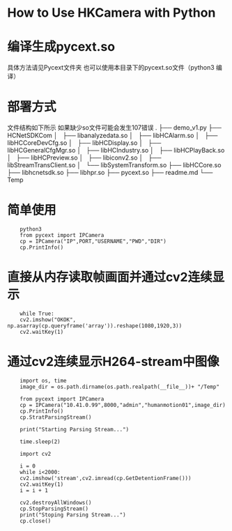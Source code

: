 # How to Use HKCamera with Python

# 编译生成pycext.so
具体方法请见Pycext文件夹
也可以使用本目录下的pycext.so文件（python3 编译）

# 部署方式

文件结构如下所示 如果缺少so文件可能会发生107错误
        .
        ├── demo_v1.py
        ├── HCNetSDKCom
        │   ├── libanalyzedata.so
        │   ├── libHCAlarm.so
        │   ├── libHCCoreDevCfg.so
        │   ├── libHCDisplay.so
        │   ├── libHCGeneralCfgMgr.so
        │   ├── libHCIndustry.so
        │   ├── libHCPlayBack.so
        │   ├── libHCPreview.so
        │   ├── libiconv2.so
        │   ├── libStreamTransClient.so
        │   └── libSystemTransform.so
        ├── libHCCore.so
        ├── libhcnetsdk.so
        ├── libhpr.so
        ├── pycext.so
        ├── readme.md
        └── Temp

# 简单使用
        python3
        from pycext import IPCamera
        cp = IPCamera("IP",PORT,"USERNAME","PWD","DIR")
        cp.PrintInfo()

# 直接从内存读取帧画面并通过cv2连续显示
        while True:
        cv2.imshow("OKOK", np.asarray(cp.queryframe('array')).reshape(1080,1920,3))
        cv2.waitKey(1)

# 通过cv2连续显示H264-stream中图像

        import os, time
        image_dir = os.path.dirname(os.path.realpath(__file__))+ "/Temp"

        from pycext import IPCamera
        cp = IPCamera("10.41.0.99",8000,"admin","humanmotion01",image_dir)
        cp.PrintInfo()
        cp.StratParsingStream()

        print("Starting Parsing Stream...")

        time.sleep(2)

        import cv2

        i = 0
        while i<2000:
        cv2.imshow('stream',cv2.imread(cp.GetDetentionFrame()))
        cv2.waitKey(1)
        i = i + 1

        cv2.destroyAllWindows()
        cp.StopParsingStream()
        print("Stoping Parsing Stream...")
        cp.close()